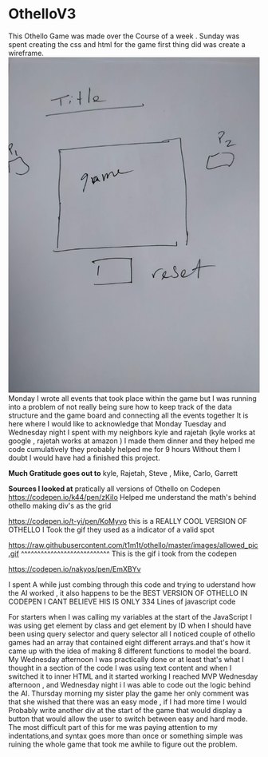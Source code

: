 # OthelloV3
This Othello Game was made over the Course of a week .
Sunday was spent creating the css and html for the game 
first thing did was create a wireframe.
![alt text](img/wireframe.jpg)
Monday I wrote all events that took place within the game but I was running into a problem of not really being sure how to keep track of the  data structure and the game board and connecting all the events together 
It is here where I would like to acknowledge that Monday Tuesday and Wednesday night I spent  with my neighbors kyle and rajetah (kyle works at google , rajetah works at amazon ) I made them dinner and they helped me code cumulatively they probably helped me for 9 hours 
Without them I doubt I would have had a finished this project. 

**Much Gratitude goes out to**
kyle, 
Rajetah,
Steve ,
Mike,
Carlo,
Garrett


**Sources I looked at**
pratically all versions of Othello on Codepen
https://codepen.io/k44/pen/zKiIo
 Helped me  understand the math's behind othello
 making div's as the grid

 https://codepen.io/t-yi/pen/KoMyvo
 this is a REALLY COOL VERSION OF OTHELLO 
 I Took the gif they used as a indicator of a valid spot

 https://raw.githubusercontent.com/t1m1t/othello/master/images/allowed_pic.gif
^^^^^^^^^^^^^^^^^^^^^^^^^^^
 This is the gif  i took from the codepen  


https://codepen.io/nakyos/pen/EmXBYv


I spent A while just combing through this code and trying to uderstand how the AI worked ,
it also happens to be the BEST VERSION OF OTHELLO IN CODEPEN
I CANT BELIEVE HIS IS ONLY 334 Lines of javascript code 


For starters when I was calling my variables at the start of the JavaScript I was using get element by class and get element by ID when I should have been using query selector and query selector all 
I noticed couple of othello games had an array that contained eight different arrays.and that's how it came up with the idea of making 8 different functions to model the board.
My Wednesday afternoon I was practically done or at least that's what I thought in a section of the code I was using text content and when I switched it to inner HTML and it started working 
I reached MVP Wednesday afternoon , and Wednesday night i I was able to code out the logic behind the AI.
Thursday morning my sister play the game her only comment was that she wished that there was an easy mode , if I had more time I would 
Probably write another div at the start of the game that would display a  button that would allow the user  to switch between easy and hard mode. The most difficult part of this for me was paying attention to my indentations,and syntax goes more than once or something simple was ruining the whole game that took me awhile to figure out the problem. 
